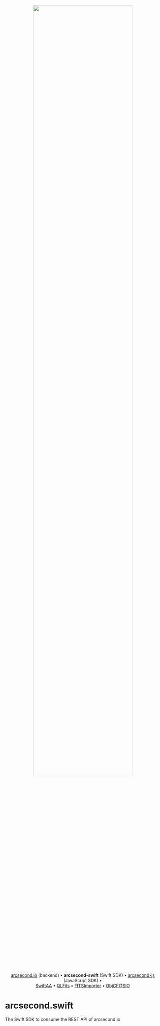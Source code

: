 <h3 align="center">
	<img src="http://onekilopars.ec/s/1kpcAstroComponents.png" width="80%" />
</h3>
<p align="center">
<a href="https://github.com/onekiloparsec/arcsecond.io">arcsecond.io</a> (backend) &bull;
<b>arcsecond-swift</b> (Swift SDK) &bull;
<a href="https://github.com/onekiloparsec/arcsecond-js">arcsecond-js</a> (JavaScript SDK) &bull; <br/>
<a href="https://github.com/onekiloparsec/SwiftAA">SwiftAA</a> &bull;
<a href="https://github.com/onekiloparsec/QLFits">QLFits</a> &bull;
<a href="https://github.com/onekiloparsec/FITSImporter">FITSImporter</a> &bull; 
<a href="https://github.com/onekiloparsec/ObjCFITSIO">ObjCFITSIO</a> 
</p>

arcsecond.swift
===================

The Swift SDK to consume the REST API of arcsecond.io

